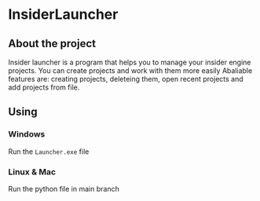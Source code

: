 # InsiderLauncher

## About the project
Insider launcher is a program that helps you to manage your insider engine projects. You can create projects and work with them more easily
Abaliable features are: creating projects, deleteing them, open recent projects and add projects from file.

## Using
### Windows
Run the ```Launcher.exe``` file

### Linux & Mac
Run the python file in main branch
